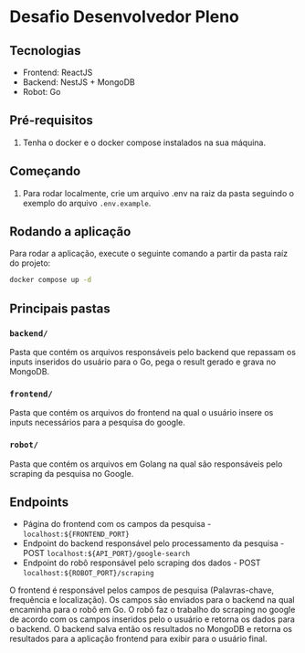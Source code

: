# Desafio Desenvolvedor Pleno

## Tecnologias

- Frontend: ReactJS
- Backend: NestJS + MongoDB
- Robot: Go

## Pré-requisitos

1. Tenha o docker e o docker compose instalados na sua máquina.

## Começando

1. Para rodar localmente, crie um arquivo .env na raiz da pasta seguindo o exemplo do arquivo `.env.example`.

## Rodando a aplicação

Para rodar a aplicação, execute o seguinte comando a partir da pasta raíz do projeto:

```bash
docker compose up -d
```

## Principais pastas


### `backend/`

Pasta que contém os arquivos responsáveis pelo backend que repassam os inputs inseridos do usuário para o Go, pega o result gerado e grava no MongoDB.

### `frontend/`

Pasta que contém os arquivos do frontend na qual o usuário insere os inputs necessários para a pesquisa do google.

### `robot/`

Pasta que contém os arquivos em Golang na qual são responsáveis pelo scraping da pesquisa no Google.

## Endpoints

-   Página do frontend com os campos da pesquisa - `localhost:${FRONTEND_PORT}`
-   Endpoint do backend responsável pelo processamento da pesquisa - POST `localhost:${API_PORT}/google-search`
-   Endpoint do robô responsável pelo scraping dos dados - POST `localhost:${ROBOT_PORT}/scraping`


O frontend é responsável pelos campos de pesquisa (Palavras-chave, frequência e localização). Os campos são enviados para o backend na qual encaminha para o robô em Go. O robô faz o trabalho do scraping no google de acordo com os campos inseridos pelo o usuário e retorna os dados para o backend. O backend salva então os resultados no MongoDB e retorna os resultados para a aplicação frontend para exibir para o usuário final.